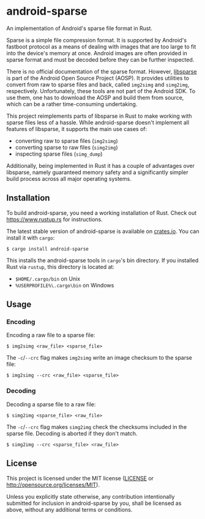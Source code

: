 # android-sparse

An implementation of Android's sparse file format in Rust.

Sparse is a simple file compression format. It is supported by Android's
fastboot protocol as a means of dealing with images that are too large to fit
into the device's memory at once. Android images are often provided in sparse
format and must be decoded before they can be further inspected.

There is no official documentation of the sparse format. However,
[libsparse](https://android.googlesource.com/platform/system/core/+/master/libsparse/)
is part of the Android Open Source Project (AOSP). It provides utilities to
convert from raw to sparse files and back, called `img2simg` and `simg2img`,
respectively. Unfortunately, these tools are not part of the Android SDK. To
use them, one has to download the AOSP and build them from source, which can be
a rather time-consuming undertaking.

This project reimplements parts of libsparse in Rust to make working with
sparse files less of a hassle. While android-sparse doesn't implement all
features of libsparse, it supports the main use cases of:

* converting raw to sparse files (`img2simg`)
* converting sparse to raw files (`simg2img`)
* inspecting sparse files (`simg_dump`)

Additionally, being implemented in Rust it has a couple of advantages over
libsparse, namely guaranteed memory safety and a significantly simpler build
process across all major operating systems.

## Installation

To build android-sparse, you need a working installation of Rust. Check out
https://www.rustup.rs for instructions.

The latest stable version of android-sparse is available on
[crates.io](https://crates.io/crates/android-sparse). You can install it with
`cargo`:

    $ cargo install android-sparse

This installs the android-sparse tools in `cargo`'s bin directory. If you
installed Rust via `rustup`, this directory is located at:

* `$HOME/.cargo/bin` on Unix
* `%USERPROFILE%\.cargo\bin` on Windows

## Usage

### Encoding

Encoding a raw file to a sparse file:

    $ img2simg <raw_file> <sparse_file>

The `-c`/`--crc` flag makes `img2simg` write an image checksum to the sparse file:

    $ img2simg --crc <raw_file> <sparse_file>

### Decoding

Decoding a sparse file to a raw file:

    $ simg2img <sparse_file> <raw_file>

The `-c`/`--crc` flag makes `simg2img` check the checksums included in the sparse
file. Decoding is aborted if they don't match.

    $ simg2img --crc <sparse_file> <raw_file>

## License

This project is licensed under the MIT license ([LICENSE](LICENSE) or
http://opensource.org/licenses/MIT).

Unless you explicitly state otherwise, any contribution intentionally submitted
for inclusion in android-sparse by you, shall be licensed as above, without any
additional terms or conditions.
